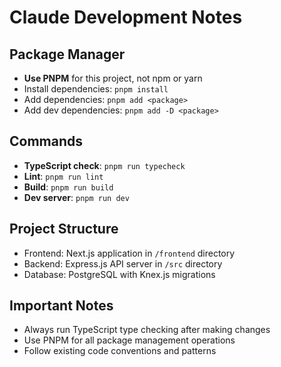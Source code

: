 # Claude Development Notes

## Package Manager
- **Use PNPM** for this project, not npm or yarn
- Install dependencies: `pnpm install`
- Add dependencies: `pnpm add <package>`
- Add dev dependencies: `pnpm add -D <package>`

## Commands
- **TypeScript check**: `pnpm run typecheck`
- **Lint**: `pnpm run lint`
- **Build**: `pnpm run build`
- **Dev server**: `pnpm run dev`

## Project Structure
- Frontend: Next.js application in `/frontend` directory
- Backend: Express.js API server in `/src` directory
- Database: PostgreSQL with Knex.js migrations

## Important Notes
- Always run TypeScript type checking after making changes
- Use PNPM for all package management operations
- Follow existing code conventions and patterns